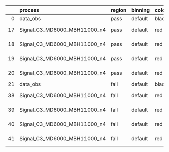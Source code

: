 |    | process                      | region   | binning   | color   | process_type   |   scale | variation   | source_filename                                                       | source_histname    | alias                        | title     |   combine_idx |     lnN |   shapes | syst_type   | direction   | variation_alias   |
|---:|:-----------------------------|:---------|:----------|:--------|:---------------|--------:|:------------|:----------------------------------------------------------------------|:-------------------|:-----------------------------|:----------|--------------:|--------:|---------:|:------------|:------------|:------------------|
|  0 | data_obs                     | pass     | default   | black   | DATA           |       1 | nominal     | ./histograms_for_2DAlphabet_v18//BH_Data.root                         | hpass              | Data                         | Data      |           nan | nan     |      nan | nan         | nan         | nan               |
| 17 | Signal_C3_MD6000_MBH11000_n4 | pass     | default   | red     | SIGNAL         |       1 | lumi        | ./histograms_for_2DAlphabet_v18//BH_Signal_C3_MD6000_MBH11000_n4.root | hpass              | Signal_C3_MD6000_MBH11000_n4 | BH signal |           nan |   1.016 |      nan | lnN         | nan         | nan               |
| 18 | Signal_C3_MD6000_MBH11000_n4 | pass     | default   | red     | SIGNAL         |       1 | SVM         | ./histograms_for_2DAlphabet_v18//BH_Signal_C3_MD6000_MBH11000_n4.root | hpass_SVMsyst_up   | Signal_C3_MD6000_MBH11000_n4 | BH signal |           nan | nan     |        1 | shapes      | Up          | SVMsyst           |
| 19 | Signal_C3_MD6000_MBH11000_n4 | pass     | default   | red     | SIGNAL         |       1 | SVM         | ./histograms_for_2DAlphabet_v18//BH_Signal_C3_MD6000_MBH11000_n4.root | hpass_SVMsyst_down | Signal_C3_MD6000_MBH11000_n4 | BH signal |           nan | nan     |        1 | shapes      | Down        | SVMsyst           |
| 20 | Signal_C3_MD6000_MBH11000_n4 | pass     | default   | red     | SIGNAL         |       1 | nominal     | ./histograms_for_2DAlphabet_v18//BH_Signal_C3_MD6000_MBH11000_n4.root | hpass              | Signal_C3_MD6000_MBH11000_n4 | BH signal |           nan | nan     |      nan | nan         | nan         | nan               |
| 21 | data_obs                     | fail     | default   | black   | DATA           |       1 | nominal     | ./histograms_for_2DAlphabet_v18//BH_Data.root                         | hfail              | Data                         | Data      |           nan | nan     |      nan | nan         | nan         | nan               |
| 38 | Signal_C3_MD6000_MBH11000_n4 | fail     | default   | red     | SIGNAL         |       1 | lumi        | ./histograms_for_2DAlphabet_v18//BH_Signal_C3_MD6000_MBH11000_n4.root | hfail              | Signal_C3_MD6000_MBH11000_n4 | BH signal |           nan |   1.016 |      nan | lnN         | nan         | nan               |
| 39 | Signal_C3_MD6000_MBH11000_n4 | fail     | default   | red     | SIGNAL         |       1 | SVM         | ./histograms_for_2DAlphabet_v18//BH_Signal_C3_MD6000_MBH11000_n4.root | hfail_SVMsyst_up   | Signal_C3_MD6000_MBH11000_n4 | BH signal |           nan | nan     |        1 | shapes      | Up          | SVMsyst           |
| 40 | Signal_C3_MD6000_MBH11000_n4 | fail     | default   | red     | SIGNAL         |       1 | SVM         | ./histograms_for_2DAlphabet_v18//BH_Signal_C3_MD6000_MBH11000_n4.root | hfail_SVMsyst_down | Signal_C3_MD6000_MBH11000_n4 | BH signal |           nan | nan     |        1 | shapes      | Down        | SVMsyst           |
| 41 | Signal_C3_MD6000_MBH11000_n4 | fail     | default   | red     | SIGNAL         |       1 | nominal     | ./histograms_for_2DAlphabet_v18//BH_Signal_C3_MD6000_MBH11000_n4.root | hfail              | Signal_C3_MD6000_MBH11000_n4 | BH signal |           nan | nan     |      nan | nan         | nan         | nan               |